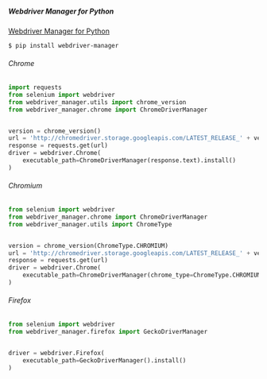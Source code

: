 ##### Webdriver Manager for Python

[Webdriver Manager for Python](https://github.com/SergeyPirogov/webdriver_manager)

```sh
$ pip install webdriver-manager
```

###### Chrome

```py
import requests
from selenium import webdriver
from webdriver_manager.utils import chrome_version
from webdriver_manager.chrome import ChromeDriverManager


version = chrome_version()
url = 'http://chromedriver.storage.googleapis.com/LATEST_RELEASE_' + version
response = requests.get(url)
driver = webdriver.Chrome(
    executable_path=ChromeDriverManager(response.text).install()
)
```

###### Chromium

```py
from selenium import webdriver
from webdriver_manager.chrome import ChromeDriverManager
from webdriver_manager.utils import ChromeType


version = chrome_version(ChromeType.CHROMIUM)
url = 'http://chromedriver.storage.googleapis.com/LATEST_RELEASE_' + version
response = requests.get(url)
driver = webdriver.Chrome(
    executable_path=ChromeDriverManager(chrome_type=ChromeType.CHROMIUM).install()
)
```

###### Firefox

```py
from selenium import webdriver
from webdriver_manager.firefox import GeckoDriverManager


driver = webdriver.Firefox(
    executable_path=GeckoDriverManager().install()
)
```
